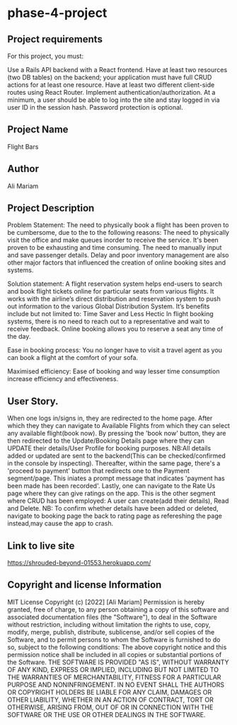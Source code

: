 # phase-4-project

## Project requirements
For this project, you must:

Use a Rails API backend with a React frontend.
Have at least two resources (two DB tables) on the backend; your application must have full CRUD actions for at least one resource.
Have at least two different client-side routes using React Router.
Implement authentication/authorization. At a minimum, a user should be able to log into the site and stay logged in via user ID in the session hash. Password protection is optional.


## Project Name
Flight Bars

## Author
Ali Mariam

## Project Description
Problem Statement:
The need to physically book a flight has been proven to be cumbersome, due to the to the following reasons:
The need to physically visit the office and make queues inorder to receive the service. It's been proven to be exhausting and time consuming.
The need to manually input and save passenger details.
Delay and poor inventory management are also other major factors that influenced the creation of online booking sites and systems.


Solution statement:
A flight reservation system helps end-users to search and book flight tickets online for particular seats from various flights. It works with the airline’s direct distribution and reservation system to push out information to the various Global Distribution System. It’s benefits include but not limited to:
Time Saver and Less Hectic
In flight booking systems, there is no need to reach out to a representative and wait to receive feedback. Online booking allows you to reserve a seat any time of the day.

Ease in booking process:
You no longer have to visit a travel agent as you can book a flight at the comfort of your sofa.

Maximised efficiency:
Ease of booking and way lesser time consumption increase efficiency and effectiveness.

## User Story.
When one logs in/signs in, they are redirected to the home page.
After which they they can navigate to Available Flights from which they can select any available flight(book now).
By pressing the 'book now' button, they are then redirected to the Update/Booking Details page where they can UPDATE their details/User Profile for booking purposes. NB:All details added or updated are sent to the backend(This can be checked/confirmed in the console by inspecting).
Thereafter, within the same page, there's a 'proceed to payment' button that redirects one to the Payment segment/page. This iniates a prompt message that indicates 'payment has been made has been recorded'.
Lastly, one can navigate to the Rate Us page where they can give ratings on the app. This is the other segment where CRUD has been employed: A user can create(add their details), Read and Delete. NB: To confirm whether details have been added or deleted, navigate to booking page the back to rating page as refereshing the page instead,may cause the app to crash.   
## Link to live site
https://shrouded-beyond-01553.herokuapp.com/

## Copyright and license Information
MIT License Copyright (c) [2022] [Ali Mariam] Permission is hereby granted, free of charge, to any person obtaining a copy of this software and associated documentation files (the "Software"), to deal in the Software without restriction, including without limitation the rights to use, copy, modify, merge, publish, distribute, sublicense, and/or sell copies of the Software, and to permit persons to whom the Software is furnished to do so, subject to the following conditions: The above copyright notice and this permission notice shall be included in all copies or substantial portions of the Software. THE SOFTWARE IS PROVIDED "AS IS", WITHOUT WARRANTY OF ANY KIND, EXPRESS OR IMPLIED, INCLUDING BUT NOT LIMITED TO THE WARRANTIES OF MERCHANTABILITY, FITNESS FOR A PARTICULAR PURPOSE AND NONINFRINGEMENT. IN NO EVENT SHALL THE AUTHORS OR COPYRIGHT HOLDERS BE LIABLE FOR ANY CLAIM, DAMAGES OR OTHER LIABILITY, WHETHER IN AN ACTION OF CONTRACT, TORT OR OTHERWISE, ARISING FROM, OUT OF OR IN CONNECTION WITH THE SOFTWARE OR THE USE OR OTHER DEALINGS IN THE SOFTWARE.
